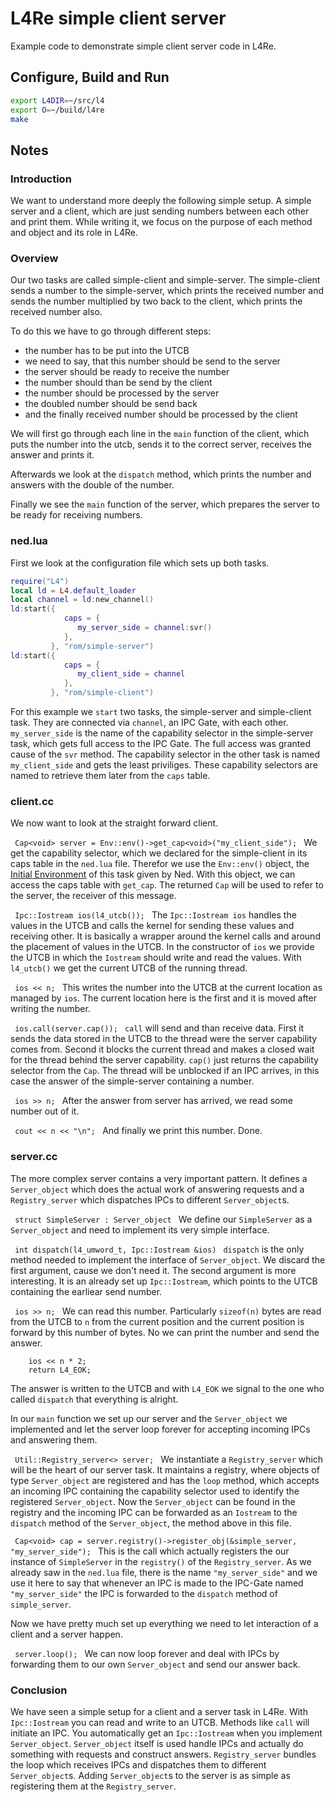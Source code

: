 # L4Re simple client server

Example code to demonstrate simple client server code in L4Re.

## Configure, Build and Run

```sh
export L4DIR=~/src/l4
export O=~/build/l4re
make
```

## Notes

### Introduction
We want to understand more deeply the following simple setup. A simple server and a client, which are just sending numbers between each other and print them. While writing it, we focus on the purpose of each method and object and its role in L4Re.

### Overview
Our two tasks are called simple-client and simple-server. The simple-client sends a number to the simple-server, which prints the received number and sends the number multiplied by two back to the client, which prints the received number also.

To do this we have to go through different steps:
* the number has to be put into the UTCB
* we need to say, that this number should be send to the server
* the server should be ready to receive the number
* the number should than be send by the client
* the number should be processed by the server
* the doubled number should be send back
* and the finally received number should be processed by the client

We will first go through each line in the ```main``` function of the client, which puts the number into the utcb, sends it to the correct server, receives the answer and prints it.

Afterwards we look at the ```dispatch``` method, which prints the number and answers with the double of the number.

Finally we see the ```main``` function of the server, which prepares the server to be ready for receiving numbers.

### ned.lua

First we look at the configuration file which sets up both tasks.

```lua
require("L4")
local ld = L4.default_loader
local channel = ld:new_channel()
ld:start({
            caps = {
               my_server_side = channel:svr()
            },
         }, "rom/simple-server")
ld:start({
            caps = {
               my_client_side = channel
            },
         }, "rom/simple-client")
```

For this example we ```start``` two tasks, the simple-server and simple-client task. They are connected via ```channel```, an IPC Gate, with each other. ```my_server_side``` is the name of the capability selector in the simple-server task, which gets full access to the IPC Gate. The full access was granted cause of the ```svr``` method. The capability selector in the other task is named ```my_client_side``` and gets the least priviliges. These capability selectors are named to retrieve them later from the ```caps``` table.

### client.cc

We now want to look at the straight forward client.

```  Cap<void> server = Env::env()->get_cap<void>("my_client_side");  ```
We get the capability selector, which we declared for the simple-client in its caps table in the ```ned.lua``` file. Therefor we use the ```Env::env()``` object, the [Initial Environment](http://os.inf.tu-dresden.de/L4Re/doc/group__api__l4re__env.html) of this task given by Ned. With this object, we can access the caps table with ```get_cap```. The returned ```Cap``` will be used to refer to the server, the receiver of this message.

```  Ipc::Iostream ios(l4_utcb());  ```
The ```Ipc::Iostream ios``` handles the values in the UTCB and calls the kernel for sending these values and receiving other. It is basically a wrapper around the kernel calls and around the placement of values in the UTCB. In the constructor of ```ios``` we provide the UTCB in which the ```Iostream``` should write and read the values. With ```l4_utcb()``` we get the current UTCB of the running thread.

```  ios << n;  ```
This writes the number into the UTCB at the current location as managed by ```ios```. The current location here is the first and it is moved after writing the number.

```  ios.call(server.cap());  ```
```call``` will send and than receive data. First it sends the data stored in the UTCB to the thread were the server capability comes from. Second it blocks the current thread and makes a closed wait for the thread behind the server capability. ```cap()``` just returns the capability selector from the ```Cap```. The thread will be unblocked if an IPC arrives, in this case the answer of the simple-server containing a number.

```  ios >> n;  ```
After the answer from server has arrived, we read some number out of it.

```  cout << n << "\n";  ```
And finally we print this number. Done.

### server.cc

The more complex server contains a very important pattern. It defines a ```Server_object``` which does the actual work of answering requests and a ```Registry_server``` which dispatches IPCs to different ```Server_object```s.

```  struct SimpleServer : Server_object  ```
We define our ```SimpleServer``` as a ```Server_object``` and need to implement its very simple interface.

```  int dispatch(l4_umword_t, Ipc::Iostream &ios)  ```
```dispatch``` is the only method needed to implement the interface of ```Server_object```. We discard the first argument, cause we don't need it. The second argument is more interesting. It is an already set up ```Ipc::Iostream```, which points to the UTCB containing the earliear send number.

```  ios >> n;  ```
We can read this number. Particularly ```sizeof(n)``` bytes are read from the UTCB to ```n``` from the current position and the current position is forward by this number of bytes. No we can print the number and send the answer.

```
    ios << n * 2;
    return L4_EOK;
```
The answer is written to the UTCB and with ```L4_EOK``` we signal to the one who called ```dispatch``` that everything is alright.

In our ```main``` function we set up our server and the ```Server_object``` we implemented and let the server loop forever for accepting incoming IPCs and answering them.

```  Util::Registry_server<> server;  ```
We instantiate a ```Registry_server``` which will be the heart of our server task. It maintains a registry, where objects of type ```Server_object``` are registered and has the ```loop``` method, which accepts an incoming IPC containing the capability selector used to identify the registered ```Server_object```. Now the ```Server_object``` can be found in the registry and the incoming IPC can be forwarded as an ```Iostream``` to the ```dispatch``` method of the ```Server_object```, the method above in this file.

```  Cap<void> cap = server.registry()->register_obj(&simple_server, "my_server_side");  ```
This is the call which actually registers the our instance of ```SimpleServer``` in the ```registry()``` of the ```Registry_server```. As we already saw in the ```ned.lua``` file, there is the name ```"my_server_side"``` and we use it here to say that whenever an IPC is made to the IPC-Gate named ```"my_server_side"``` the IPC is forwarded to the ```dispatch``` method of ```simple_server```.

Now we have pretty much set up everything we need to let interaction of a client and a server happen.

```  server.loop();  ```
We can now loop forever and deal with IPCs by forwarding them to our own ```Server_object``` and send our answer back.

### Conclusion

We have seen a simple setup for a client and a server task in L4Re. With ```Ipc::Iostream``` you can read and write to an UTCB. Methods like ```call``` will initiate an IPC. You automatically get an ```Ipc::Iostream``` when you implement ```Server_object```. ```Server_object``` itself is used handle IPCs and actually do something with requests and construct answers. ```Registry_server``` bundles the loop which receives IPCs and dispatches them to different ```Server_object```s. Adding ```Server_object```s to the server is as simple as registering them at the ```Registry_server```.